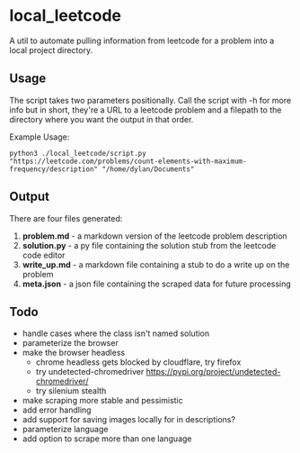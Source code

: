 # local_leetcode
A util to automate pulling information from leetcode for a problem into a local project directory. 

## Usage
The script takes two parameters positionally. Call the script with -h for more info but in short, they're a URL to a leetcode problem and a filepath to the directory where you want the output in that order. 

Example Usage:
```
python3 ./local_leetcode/script.py "https://leetcode.com/problems/count-elements-with-maximum-frequency/description" "/home/dylan/Documents"
```
## Output
There are four files generated:
1. **problem.md** - a markdown version of the leetcode problem description
2. **solution.py** - a py file containing the solution stub from the leetcode code editor
3. **write_up.md** - a markdown file containing a stub to do a write up on the problem
4. **meta.json** - a json file containing the scraped data for future processing

## Todo
- handle cases where the class isn't named solution
- parameterize the browser
- make the browser headless
    - chrome headless gets blocked by cloudflare, try firefox
    - try undetected-chromedriver https://pypi.org/project/undetected-chromedriver/
    - try silenium stealth
- make scraping more stable and pessimistic
- add error handling
- add support for saving images locally for in descriptions?
- parameterize language
- add option to scrape more than one language
